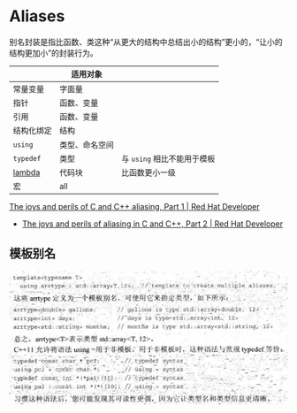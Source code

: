 # Aliases
别名封装是指比函数、类这种“从更大的结构中总结出小的结构”更小的，“让小的结构更加小”的封装行为。

|  | 适用对象 |  | 
| --- | --- | --- | 
| 常量变量 | 字面量 |  | 
| 指针 | 函数、变量 |  | 
| 引用 | 函数、变量 |  | 
| 结构化绑定 | 结构 |  | 
| `using` | 类型、命名空间 |  | 
| `typedef` | 类型 | 与 `using` 相比不能用于模板 | 
| [lambda](Functions/Lambda.md) | 代码块 | 比函数更小一级 | 
| 宏 | all |  | 

[The joys and perils of C and C++ aliasing, Part 1 | Red Hat Developer](https://developers.redhat.com/blog/2020/06/02/the-joys-and-perils-of-c-and-c-aliasing-part-1)
- [The joys and perils of aliasing in C and C++, Part 2 | Red Hat Developer](https://developers.redhat.com/blog/2020/06/03/the-joys-and-perils-of-aliasing-in-c-and-c-part-2)

## 模板别名
![](images/Aliases/template.png)